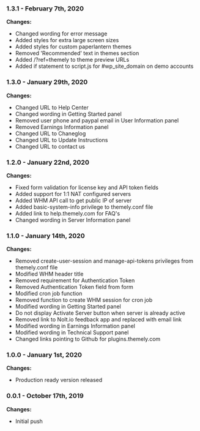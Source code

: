 ### 1.3.1 - February 7th, 2020

**Changes:**

- Changed wording for error message
- Added styles for extra large screen sizes
- Added styles for custom paperlantern themes
- Removed 'Recommended' text in themes section
- Added /?ref=themely to theme preview URLs
- Added if statement to script.js for #wp_site_domain on demo accounts


### 1.3.0 - January 29th, 2020

**Changes:**

- Changed URL to Help Center
- Changed wording in Getting Started panel
- Removed user phone and paypal email in User Information panel
- Removed Earnings Information panel
- Changed URL to Chaneglog
- Changed URL to Update Instructions
- Changed URL to contact us


### 1.2.0 - January 22nd, 2020

**Changes:**

- Fixed form validation for license key and API token fields
- Added support for 1:1 NAT configured servers
- Added WHM API call to get public IP of server
- Added basic-system-info privilege to themely.conf file
- Added link to help.themely.com for FAQ's
- Changed wording in Server Information panel


### 1.1.0 - January 14th, 2020

**Changes:**

- Removed create-user-session and manage-api-tokens privileges from themely.conf file
- Modified WHM header title
- Removed requirement for Authentication Token
- Removed Authentication Token field from form
- Modified cron job function
- Removed function to create WHM session for cron job
- Modified wording in Getting Started panel
- Do not display Activate Server button when server is already active
- Removed link to Nolt.io feedback app and replaced with email link
- Modified wording in Earnings Information panel
- Modified wording in Technical Support panel
- Changed links pointing to Github for plugins.themely.com


### 1.0.0 - January 1st, 2020

**Changes:**

- Production ready version released


### 0.0.1 - October 17th, 2019

**Changes:**

- Initial push